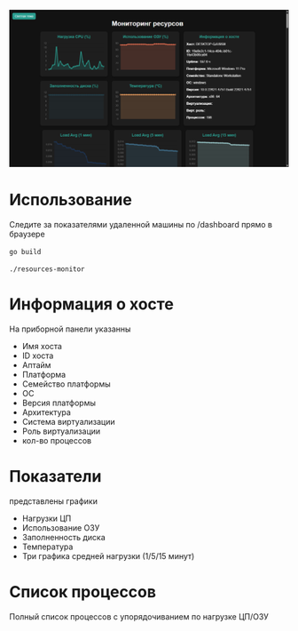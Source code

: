![pic](./example.png)
# Использование
Следите за показателями удаленной машины по /dashboard прямо в браузере

`go build`

`./resources-monitor`
# Информация о хосте
На приборной панели указанны
- Имя хоста
- ID хоста
- Аптайм
- Платформа
- Семейство платформы
- ОС
- Версия платформы
- Архитектура
- Система виртуализации
- Роль виртуализации
- кол-во процессов
# Показатели
представлены графики
- Нагрузки ЦП
- Использование ОЗУ
- Заполненность диска
- Температура
- Три графика средней нагрузки (1/5/15 минут)
# Список процессов
Полный список процессов с упорядочиванием по нагрузке ЦП/ОЗУ
